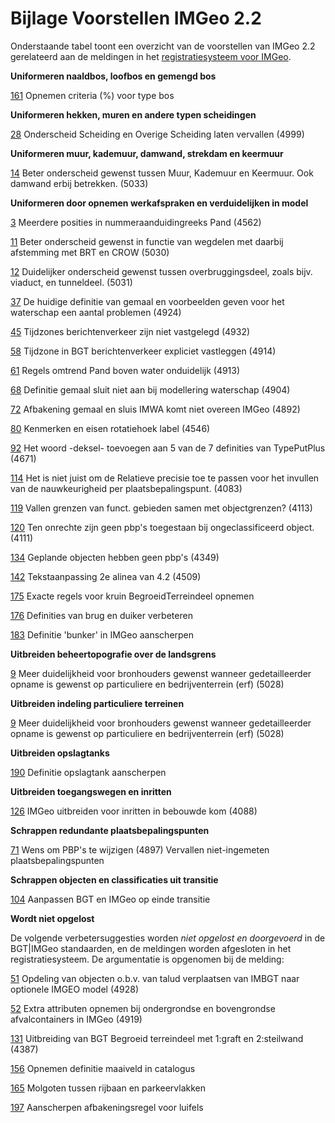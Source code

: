 Bijlage Voorstellen IMGeo 2.2
=============================

Onderstaande tabel toont een overzicht van de voorstellen van IMGeo 2.2
gerelateerd aan de meldingen in het [registratiesysteem voor
IMGeo](https://github.com/Geonovum/IMGeo-dev/issues).

**Uniformeren naaldbos, loofbos en gemengd bos**

[161](https://github.com/Geonovum/IMGeo-dev/issues/161) Opnemen criteria (%)
voor type bos

**Uniformeren hekken, muren en andere typen scheidingen**

[28](https://github.com/Geonovum/IMGeo-dev/issues/28) Onderscheid Scheiding en
Overige Scheiding laten vervallen (4999)

**Uniformeren muur, kademuur, damwand, strekdam en keermuur**

[14](https://github.com/Geonovum/IMGeo-dev/issues/14) Beter onderscheid gewenst
tussen Muur, Kademuur en Keermuur. Ook damwand erbij betrekken. (5033)

**Uniformeren door opnemen werkafspraken en verduidelijken in model**

[3](https://github.com/Geonovum/IMGeo-dev/issues/3) Meerdere posities in
nummeraanduidingreeks Pand (4562)

[11](https://github.com/Geonovum/IMGeo-dev/issues/11) Beter onderscheid gewenst
in functie van wegdelen met daarbij afstemming met BRT en CROW (5030)

[12](https://github.com/Geonovum/IMGeo-dev/issues/12) Duidelijker onderscheid
gewenst tussen overbruggingsdeel, zoals bijv. viaduct, en tunneldeel. (5031)

[37](https://github.com/Geonovum/IMGeo-dev/issues/37) De huidige definitie van
gemaal en voorbeelden geven voor het waterschap een aantal problemen (4924)

[45](https://github.com/Geonovum/IMGeo-dev/issues/45) Tijdzones berichtenverkeer
zijn niet vastgelegd (4932)

[58](https://github.com/Geonovum/IMGeo-dev/issues/58) Tijdzone in BGT
berichtenverkeer expliciet vastleggen (4914)

[61](https://github.com/Geonovum/IMGeo-dev/issues/61) Regels omtrend Pand boven
water onduidelijk (4913)

[68](https://github.com/Geonovum/IMGeo-dev/issues/68) Definitie gemaal sluit
niet aan bij modellering waterschap (4904)

[72](https://github.com/Geonovum/IMGeo-dev/issues/72) Afbakening gemaal en sluis
IMWA komt niet overeen IMGeo (4892)

[80](https://github.com/Geonovum/IMGeo-dev/issues/80) Kenmerken en eisen
rotatiehoek label (4546)

[92](https://github.com/Geonovum/IMGeo-dev/issues/92) Het woord -deksel-
toevoegen aan 5 van de 7 definities van TypePutPlus (4671)

[114](https://github.com/Geonovum/IMGeo-dev/issues/114) Het is niet juist om de
Relatieve precisie toe te passen voor het invullen van de nauwkeurigheid per
plaatsbepalingspunt. (4083)

[119](https://github.com/Geonovum/IMGeo-dev/issues/119) Vallen grenzen van
funct. gebieden samen met objectgrenzen? (4113)

[120](https://github.com/Geonovum/IMGeo-dev/issues/120) Ten onrechte zijn geen
pbp's toegestaan bij ongeclassificeerd object. (4111)

[134](https://github.com/Geonovum/IMGeo-dev/issues/134) Geplande objecten hebben
geen pbp's (4349)

[142](https://github.com/Geonovum/IMGeo-dev/issues/142) Tekstaanpassing 2e
alinea van 4.2 (4509)

[175](https://github.com/Geonovum/IMGeo-dev/issues/175) Exacte regels voor kruin
BegroeidTerreindeel opnemen

[176](https://github.com/Geonovum/IMGeo-dev/issues/176) Definities van brug en
duiker verbeteren

[183](https://github.com/Geonovum/IMGeo-dev/issues/183) Definitie 'bunker' in
IMGeo aanscherpen

**Uitbreiden beheertopografie over de landsgrens**

[9](https://github.com/Geonovum/IMGeo-dev/issues/9) Meer duidelijkheid voor
bronhouders gewenst wanneer gedetailleerder opname is gewenst op particuliere en
bedrijventerrein (erf) (5028)

**Uitbreiden indeling particuliere terreinen**

[9](https://github.com/Geonovum/IMGeo-dev/issues/9) Meer duidelijkheid voor
bronhouders gewenst wanneer gedetailleerder opname is gewenst op particuliere en
bedrijventerrein (erf) (5028)

**Uitbreiden opslagtanks**

[190](https://github.com/Geonovum/IMGeo-dev/issues/190) Definitie opslagtank
aanscherpen

**Uitbreiden toegangswegen en inritten**

[126](https://github.com/Geonovum/IMGeo-dev/issues/126) IMGeo uitbreiden voor
inritten in bebouwde kom (4088)

**Schrappen redundante plaatsbepalingspunten**

[71](https://github.com/Geonovum/IMGeo-dev/issues/71) Wens om PBP's te wijzigen
(4897) Vervallen niet-ingemeten plaatsbepalingspunten

**Schrappen objecten en classificaties uit transitie**

[104](https://github.com/Geonovum/IMGeo-dev/issues/104) Aanpassen BGT en IMGeo
op einde transitie

**Wordt niet opgelost**

De volgende verbetersuggesties worden *niet opgelost en doorgevoerd* in de
BGT\|IMGeo standaarden, en de meldingen worden afgesloten in het
registratiesysteem. De argumentatie is opgenomen bij de melding:

[51](https://github.com/Geonovum/IMGeo-dev/issues/51) Opdeling van objecten
o.b.v. van talud verplaatsen van IMBGT naar optionele IMGEO model (4928)

[52](https://github.com/Geonovum/IMGeo-dev/issues/52) Extra attributen opnemen
bij ondergrondse en bovengrondse afvalcontainers in IMGeo (4919)

[131](https://github.com/Geonovum/IMGeo-dev/issues/131) Uitbreiding van BGT
Begroeid terreindeel met 1:graft en 2:steilwand (4387)

[156](https://github.com/Geonovum/IMGeo-dev/issues/156) Opnemen definitie
maaiveld in catalogus

[165](https://github.com/Geonovum/IMGeo-dev/issues/165) Molgoten tussen rijbaan
en parkeervlakken

[197](https://github.com/Geonovum/IMGeo-dev/issues/197) Aanscherpen
afbakeningsregel voor luifels
